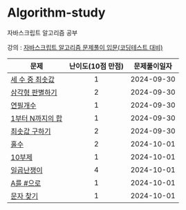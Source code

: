 # Algorithm-study


자바스크립트 알고리즘 공부  

강의 : [자바스크립트 알고리즘 문제풀이 입문(코딩테스트 대비)](https://www.inflearn.com/course/%EC%9E%90%EB%B0%94%EC%8A%A4%ED%81%AC%EB%A6%BD%ED%8A%B8-%EC%95%8C%EA%B3%A0%EB%A6%AC%EC%A6%98-%EB%AC%B8%EC%A0%9C%ED%92%80%EC%9D%B4/dashboard)

|문제|난이도(10점 만점)|문제풀이일자|
|------|:---:|---|
|[세 수 중 최솟값](https://github.com/Seokwoodang/Algorithm-study/blob/main/section1/minimum.js)|1|2024-09-30|
|[삼각형 판별하기](https://github.com/Seokwoodang/Algorithm-study/blob/main/section1/isTriangle.js)|2|2024-09-30|
|[연필개수](https://github.com/Seokwoodang/Algorithm-study/blob/main/section1/pencil.js)|1|2024-09-30|
|[1부터 N까지의 합](https://github.com/Seokwoodang/Algorithm-study/blob/main/section1/sum.js)|1|2024-09-30|
|[최솟값 구하기](https://github.com/Seokwoodang/Algorithm-study/blob/main/section1/minimum2.js)|2|2024-09-30|
|[홀수](https://github.com/Seokwoodang/Algorithm-study/blob/main/section1/odd.js)|2|2024-10-01|
|[10부제](https://github.com/Seokwoodang/Algorithm-study/blob/main/section1/car.js)|1|2024-10-01|
|[일곱난쟁이](https://github.com/Seokwoodang/Algorithm-study/blob/main/section1/dwarf.js)|4|2024-10-01|
|[A를 #으로](https://github.com/Seokwoodang/Algorithm-study/blob/main/section1/replace.js)|1|2024-10-01|
|[문자 찾기](https://github.com/Seokwoodang/Algorithm-study/blob/main/section1/search.js)|1|2024-10-01|
